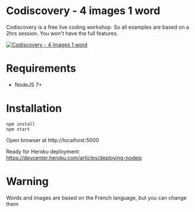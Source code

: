 # Codiscovery - 4 images 1 word

Codiscovery is a free live coding workshop.
So all examples are based on a 2hrs session. You won't have the full features.

[![Codiscovery - 4 images 1 word](https://img.youtube.com/vi/zacrtTS4DRU/0.jpg)](https://www.youtube.com/watch?v=zacrtTS4DRU)

# Requirements

- NodeJS 7+

# Installation

```
npm install
npm start
```

Open browser at http://localhost:5000

Ready for Heroku deployment: https://devcenter.heroku.com/articles/deploying-nodejs

# Warning

Words and images are based on the French language, but you can change them